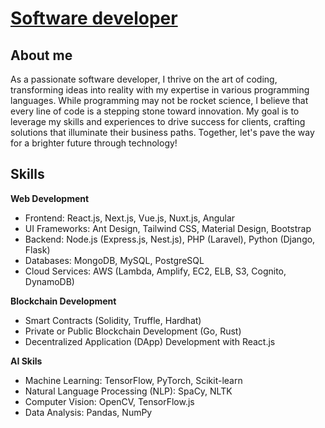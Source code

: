 # [Software developer](https://t.me/softlight1012)

## About me
As a passionate software developer, I thrive on the art of coding, transforming ideas into reality with my expertise in various programming languages. 
While programming may not be rocket science, I believe that every line of code is a stepping stone toward innovation. 
My goal is to leverage my skills and experiences to drive success for clients, crafting solutions that illuminate their business paths. Together, let's pave the way for a brighter future through technology!

## Skills
 **Web Development**
- Frontend: React.js, Next.js, Vue.js, Nuxt.js, Angular
- UI Frameworks: Ant Design, Tailwind CSS, Material Design, Bootstrap
- Backend: Node.js (Express.js, Nest.js), PHP (Laravel), Python (Django, Flask)
- Databases: MongoDB, MySQL, PostgreSQL
- Cloud Services: AWS (Lambda, Amplify, EC2, ELB, S3, Cognito, DynamoDB)

**Blockchain Development**
- Smart Contracts (Solidity, Truffle, Hardhat)
- Private or Public Blockchain Development (Go, Rust)
- Decentralized Application (DApp) Development with React.js

**AI Skils**
- Machine Learning: TensorFlow, PyTorch, Scikit-learn
- Natural Language Processing (NLP): SpaCy, NLTK
- Computer Vision: OpenCV, TensorFlow.js
- Data Analysis: Pandas, NumPy
